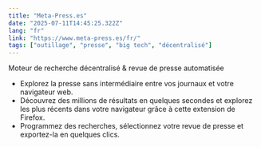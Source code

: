 ```yaml
---
title: "Meta-Press.es"
date: "2025-07-11T14:45:25.322Z"
lang: "fr"
link: "https://www.meta-press.es/fr/"
tags: ["outillage", "presse", "big tech", "décentralisé"]
---
```


Moteur de recherche décentralisé & revue de presse automatisée

- Explorez la presse sans intermédiaire entre vos journaux et votre navigateur web.
- Découvrez des millions de résultats en quelques secondes et explorez les plus récents dans votre navigateur grâce à cette extension de Firefox.
- Programmez des recherches, sélectionnez votre revue de presse et exportez-la en quelques clics.
